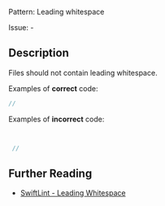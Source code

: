 Pattern: Leading whitespace

Issue: -

## Description

Files should not contain leading whitespace.

Examples of **correct** code:
```swift
//

```
Examples of **incorrect** code:
```swift


 //

```

## Further Reading

* [SwiftLint - Leading Whitespace](https://realm.github.io/SwiftLint/leading_whitespace.html)